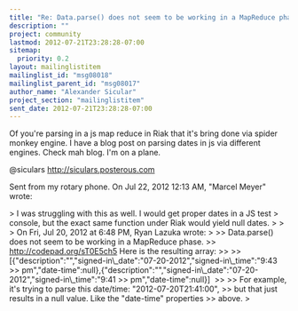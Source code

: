 ```yaml
---
title: "Re: Data.parse() does not seem to be working in a MapReduce phase"
description: ""
project: community
lastmod: 2012-07-21T23:28:28-07:00
sitemap:
  priority: 0.2
layout: mailinglistitem
mailinglist_id: "msg08018"
mailinglist_parent_id: "msg08017"
author_name: "Alexander Sicular"
project_section: "mailinglistitem"
sent_date: 2012-07-21T23:28:28-07:00
---
```



Of you're parsing in a js map reduce in Riak that it's bring done via
spider monkey engine. I have a blog post on parsing dates in js via
different engines. Check mah blog. I'm on a plane.

@siculars
http://siculars.posterous.com

Sent from my rotary phone.
On Jul 22, 2012 12:13 AM, "Marcel Meyer"  wrote:

&gt; I was struggling with this as well. I would get proper dates in a JS test
&gt; console, but the exact same function under Riak would yield null dates.
&gt;
&gt;
&gt; On Fri, Jul 20, 2012 at 6:48 PM, Ryan Lazuka  wrote:
&gt;
&gt;&gt; Data.parse() does not seem to be working in a MapReduce phase.
&gt;&gt; http://codepad.org/sT0E5ch5 Here is the resulting array:
&gt;&gt;
&gt;&gt; [{"description":"","signed-in\\_date":"07-20-2012","signed-in\\_time":"9:43
&gt;&gt; pm","date-time":null},{"description":"","signed-in\\_date":"07-20-2012","signed-in\\_time":"9:41
&gt;&gt; pm","date-time":null}] ­
&gt;&gt;
&gt;&gt; For example, it's trying to parse this date/time: "2012-07-20T21:41:00",
&gt;&gt; but that just results in a null value. Like the "date-time" properties
&gt;&gt; above.
&gt;

